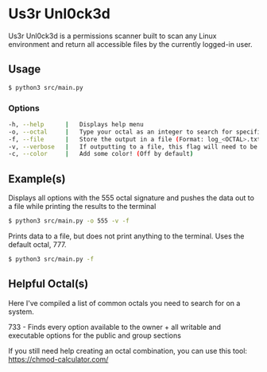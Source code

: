 # Us3r Unl0ck3d
Us3r Unl0ck3d is a permissions scanner built to scan any Linux environment and return all accessible files by the currently logged-in user.

## Usage
```bash
$ python3 src/main.py
```

### Options
```bash
-h, --help      |   Displays help menu
-o, --octal     |   Type your octal as an integer to search for specific permissions (Ex: 777)
-f, --file      |   Store the output in a file (Format: log_<OCTAL>.txt)
-v, --verbose   |   If outputting to a file, this flag will need to be triggered to also print to the console
-c, --color     |   Add some color! (Off by default)
```

## Example(s)
Displays all options with the 555 octal signature and pushes the data out to a file while printing the results to the terminal
```bash
$ python3 src/main.py -o 555 -v -f
```

Prints data to a file, but does not print anything to the terminal. Uses the default octal, 777.
```bash
$ python3 src/main.py -f
```

## Helpful Octal(s)
Here I've compiled a list of common octals you need to search for on a system.

733 - Finds every option available to the owner + all writable and executable options for the public and group sections

If you still need help creating an octal combination, you can use this tool: https://chmod-calculator.com/